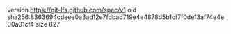 version https://git-lfs.github.com/spec/v1
oid sha256:8363694cdeee0a3ad12e7fdbad719e4e4878d5b1cf7f0de13af74e4e00a01cf4
size 827
